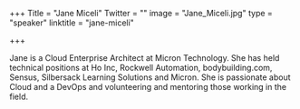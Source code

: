 +++
Title = "Jane Miceli"
Twitter = ""
image = "Jane_Miceli.jpg"
type = "speaker"
linktitle = "jane-miceli"

+++

Jane is a Cloud Enterprise Architect at Micron Technology. She has held technical positions at Ho Inc, Rockwell Automation, bodybuilding.com, Sensus, Silbersack Learning Solutions and Micron. She is passionate about Cloud and a DevOps and volunteering and mentoring those working in the field.
